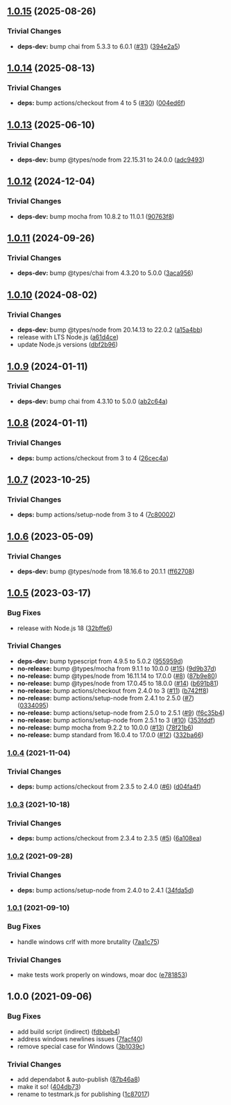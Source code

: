 ## [1.0.15](https://github.com/rvagg/testmark.js/compare/v1.0.14...v1.0.15) (2025-08-26)

### Trivial Changes

* **deps-dev:** bump chai from 5.3.3 to 6.0.1 ([#31](https://github.com/rvagg/testmark.js/issues/31)) ([394e2a5](https://github.com/rvagg/testmark.js/commit/394e2a5d654b6369bdae42d283a0b01211b775b9))

## [1.0.14](https://github.com/rvagg/testmark.js/compare/v1.0.13...v1.0.14) (2025-08-13)

### Trivial Changes

* **deps:** bump actions/checkout from 4 to 5 ([#30](https://github.com/rvagg/testmark.js/issues/30)) ([004ed6f](https://github.com/rvagg/testmark.js/commit/004ed6ff431ccfb6b04dfb00fbfb803ab8afc519))

## [1.0.13](https://github.com/rvagg/testmark.js/compare/v1.0.12...v1.0.13) (2025-06-10)

### Trivial Changes

* **deps-dev:** bump @types/node from 22.15.31 to 24.0.0 ([adc9493](https://github.com/rvagg/testmark.js/commit/adc9493cc1f46311eb8852bf7680b50c027a187a))

## [1.0.12](https://github.com/rvagg/testmark.js/compare/v1.0.11...v1.0.12) (2024-12-04)

### Trivial Changes

* **deps-dev:** bump mocha from 10.8.2 to 11.0.1 ([90763f8](https://github.com/rvagg/testmark.js/commit/90763f8be782ea2694b44106155b59f89dce7aab))

## [1.0.11](https://github.com/rvagg/testmark.js/compare/v1.0.10...v1.0.11) (2024-09-26)

### Trivial Changes

* **deps-dev:** bump @types/chai from 4.3.20 to 5.0.0 ([3aca956](https://github.com/rvagg/testmark.js/commit/3aca956567def06e10a286bce389630eff6cb56d))

## [1.0.10](https://github.com/rvagg/testmark.js/compare/v1.0.9...v1.0.10) (2024-08-02)

### Trivial Changes

* **deps-dev:** bump @types/node from 20.14.13 to 22.0.2 ([a15a4bb](https://github.com/rvagg/testmark.js/commit/a15a4bb22bcd13debb5e8393595b134454c31cb2))
* release with LTS Node.js ([a61d4ce](https://github.com/rvagg/testmark.js/commit/a61d4ce0e31abfc7cb513825c1f4be5e475d0144))
* update Node.js versions ([dbf2b96](https://github.com/rvagg/testmark.js/commit/dbf2b96941ec364a0b47fd3e44d7d3ff0c1996ec))

## [1.0.9](https://github.com/rvagg/testmark.js/compare/v1.0.8...v1.0.9) (2024-01-11)


### Trivial Changes

* **deps-dev:** bump chai from 4.3.10 to 5.0.0 ([ab2c64a](https://github.com/rvagg/testmark.js/commit/ab2c64a40f8efe22eab4a8cd94f5a38e3853fc07))

## [1.0.8](https://github.com/rvagg/testmark.js/compare/v1.0.7...v1.0.8) (2024-01-11)


### Trivial Changes

* **deps:** bump actions/checkout from 3 to 4 ([26cec4a](https://github.com/rvagg/testmark.js/commit/26cec4a1283eb073f6d79f67dc9b5e3c6aef4f90))

## [1.0.7](https://github.com/rvagg/testmark.js/compare/v1.0.6...v1.0.7) (2023-10-25)


### Trivial Changes

* **deps:** bump actions/setup-node from 3 to 4 ([7c80002](https://github.com/rvagg/testmark.js/commit/7c80002db532517a80f4287b33ee3636cf37dab4))

## [1.0.6](https://github.com/rvagg/testmark.js/compare/v1.0.5...v1.0.6) (2023-05-09)


### Trivial Changes

* **deps-dev:** bump @types/node from 18.16.6 to 20.1.1 ([ff62708](https://github.com/rvagg/testmark.js/commit/ff627083f03e01f2ab6fcf75409c25138d6f6a50))

## [1.0.5](https://github.com/rvagg/testmark.js/compare/v1.0.4...v1.0.5) (2023-03-17)


### Bug Fixes

* release with Node.js 18 ([32bffe6](https://github.com/rvagg/testmark.js/commit/32bffe649cc35593656d61763a77e0d7e1f0dd19))


### Trivial Changes

* **deps-dev:** bump typescript from 4.9.5 to 5.0.2 ([955959d](https://github.com/rvagg/testmark.js/commit/955959dd5b09b9ebbb81d815a3ce28cb0454c320))
* **no-release:** bump @types/mocha from 9.1.1 to 10.0.0 ([#15](https://github.com/rvagg/testmark.js/issues/15)) ([9d9b37d](https://github.com/rvagg/testmark.js/commit/9d9b37d26791ceb00013a94ce15fa64135474198))
* **no-release:** bump @types/node from 16.11.14 to 17.0.0 ([#8](https://github.com/rvagg/testmark.js/issues/8)) ([87b9e80](https://github.com/rvagg/testmark.js/commit/87b9e80a50b831f3eb3d0f22ef2474046ac73774))
* **no-release:** bump @types/node from 17.0.45 to 18.0.0 ([#14](https://github.com/rvagg/testmark.js/issues/14)) ([b691b81](https://github.com/rvagg/testmark.js/commit/b691b81d7c299bcb03d7bf1e4e380a1461300823))
* **no-release:** bump actions/checkout from 2.4.0 to 3 ([#11](https://github.com/rvagg/testmark.js/issues/11)) ([b742ff8](https://github.com/rvagg/testmark.js/commit/b742ff81d9c806929c971687feb2b2b546138522))
* **no-release:** bump actions/setup-node from 2.4.1 to 2.5.0 ([#7](https://github.com/rvagg/testmark.js/issues/7)) ([0334095](https://github.com/rvagg/testmark.js/commit/0334095f94901b50bcd5c4ffbffe6ad488f6f8be))
* **no-release:** bump actions/setup-node from 2.5.0 to 2.5.1 ([#9](https://github.com/rvagg/testmark.js/issues/9)) ([f6c35b4](https://github.com/rvagg/testmark.js/commit/f6c35b450ca94051b2003d119fd29444ebf8051a))
* **no-release:** bump actions/setup-node from 2.5.1 to 3 ([#10](https://github.com/rvagg/testmark.js/issues/10)) ([353fddf](https://github.com/rvagg/testmark.js/commit/353fddff94e6e21148fa85e91c0b9ff1faee4647))
* **no-release:** bump mocha from 9.2.2 to 10.0.0 ([#13](https://github.com/rvagg/testmark.js/issues/13)) ([78f21b6](https://github.com/rvagg/testmark.js/commit/78f21b6300e11e7db27e7c843d1e02a16a8c9f8f))
* **no-release:** bump standard from 16.0.4 to 17.0.0 ([#12](https://github.com/rvagg/testmark.js/issues/12)) ([332ba66](https://github.com/rvagg/testmark.js/commit/332ba66885fa3f021a3a7aeb1f9192260e8d2e80))

### [1.0.4](https://github.com/rvagg/testmark.js/compare/v1.0.3...v1.0.4) (2021-11-04)


### Trivial Changes

* **deps:** bump actions/checkout from 2.3.5 to 2.4.0 ([#6](https://github.com/rvagg/testmark.js/issues/6)) ([d04fa4f](https://github.com/rvagg/testmark.js/commit/d04fa4f1b49e4a873f221476c08893d3292100cf))

### [1.0.3](https://github.com/rvagg/testmark.js/compare/v1.0.2...v1.0.3) (2021-10-18)


### Trivial Changes

* **deps:** bump actions/checkout from 2.3.4 to 2.3.5 ([#5](https://github.com/rvagg/testmark.js/issues/5)) ([6a108ea](https://github.com/rvagg/testmark.js/commit/6a108ea992a550642e03c36445f6db74749ddecb))

### [1.0.2](https://github.com/rvagg/testmark.js/compare/v1.0.1...v1.0.2) (2021-09-28)


### Trivial Changes

* **deps:** bump actions/setup-node from 2.4.0 to 2.4.1 ([34fda5d](https://github.com/rvagg/testmark.js/commit/34fda5d76a355a25a1ac6702d45ea2a161b683df))

### [1.0.1](https://github.com/rvagg/testmark.js/compare/v1.0.0...v1.0.1) (2021-09-10)


### Bug Fixes

* handle windows crlf with more brutality ([7aa1c75](https://github.com/rvagg/testmark.js/commit/7aa1c7516eb51849e2341df374a9865037853cf1))


### Trivial Changes

* make tests work properly on windows, moar doc ([e781853](https://github.com/rvagg/testmark.js/commit/e78185331e8f760d7beef56d947535f4b39706f3))

## 1.0.0 (2021-09-06)


### Bug Fixes

* add build script (indirect) ([fdbbeb4](https://github.com/rvagg/testmark.js/commit/fdbbeb44943bb8ecd8cf8523be09c0a3affa72c3))
* address windows newlines issues ([7facf40](https://github.com/rvagg/testmark.js/commit/7facf400540eea0348067ee5955bbca2338100e1))
* remove special case for Windows ([3b1039c](https://github.com/rvagg/testmark.js/commit/3b1039c6bad19b1ebfdf9af024ea7119ae0c2113))


### Trivial Changes

* add dependabot & auto-publish ([87b46a8](https://github.com/rvagg/testmark.js/commit/87b46a859ce1a1f0bf1d8bf6bb94412994caded0))
* make it so! ([404db73](https://github.com/rvagg/testmark.js/commit/404db73d23ae83e2cfef7066df6ee4694ca8d300))
* rename to testmark.js for publishing ([1c87017](https://github.com/rvagg/testmark.js/commit/1c870177f120a351857fde47ead0b00386dd4ae3))
